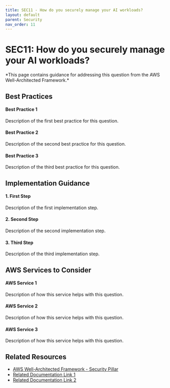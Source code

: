 ```yaml
---
title: SEC11 - How do you securely manage your AI workloads?
layout: default
parent: Security
nav_order: 11
---
```


<div class="pillar-header">
  <h1>SEC11: How do you securely manage your AI workloads?</h1>
  <p>*This page contains guidance for addressing this question from the AWS Well-Architected Framework.*</p>
</div>

## Best Practices

<div class="best-practice">
  <h4>Best Practice 1</h4>
  <p>Description of the first best practice for this question.</p>
</div>

<div class="best-practice">
  <h4>Best Practice 2</h4>
  <p>Description of the second best practice for this question.</p>
</div>

<div class="best-practice">
  <h4>Best Practice 3</h4>
  <p>Description of the third best practice for this question.</p>
</div>

## Implementation Guidance

<div class="implementation-step">
  <h4>1. First Step</h4>
  <p>Description of the first implementation step.</p>
</div>

<div class="implementation-step">
  <h4>2. Second Step</h4>
  <p>Description of the second implementation step.</p>
</div>

<div class="implementation-step">
  <h4>3. Third Step</h4>
  <p>Description of the third implementation step.</p>
</div>

## AWS Services to Consider

<div class="aws-service">
  <div class="aws-service-content">
    <h4>AWS Service 1</h4>
    <p>Description of how this service helps with this question.</p>
  </div>
</div>

<div class="aws-service">
  <div class="aws-service-content">
    <h4>AWS Service 2</h4>
    <p>Description of how this service helps with this question.</p>
  </div>
</div>

<div class="aws-service">
  <div class="aws-service-content">
    <h4>AWS Service 3</h4>
    <p>Description of how this service helps with this question.</p>
  </div>
</div>

<div class="related-resources">
  <h2>Related Resources</h2>
  <ul>
    <li><a href="https://docs.aws.amazon.com/wellarchitected/latest/security-pillar/welcome.html">AWS Well-Architected Framework - Security Pillar</a></li>
    <li><a href="https://aws.amazon.com/">Related Documentation Link 1</a></li>
    <li><a href="https://aws.amazon.com/">Related Documentation Link 2</a></li>
  </ul>
</div>
